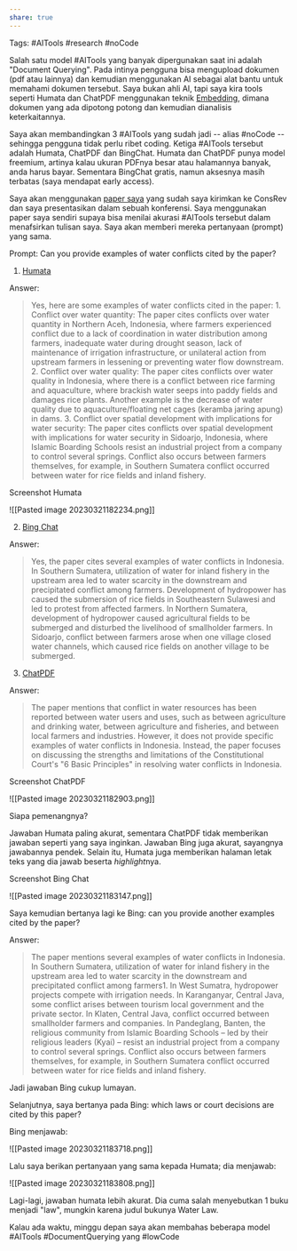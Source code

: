 ```yaml
---
share: true
---
```



Tags: #AITools #research #noCode 


Salah satu model #AITools yang banyak dipergunakan saat ini adalah "Document Querying". Pada intinya pengguna bisa mengupload dokumen (pdf atau lainnya) dan kemudian menggunakan AI sebagai alat bantu untuk memahami dokumen tersebut. Saya bukan ahli AI, tapi saya kira tools seperti Humata dan ChatPDF menggunakan teknik [Embedding](https://platform.openai.com/docs/guides/embeddings/what-are-embeddings), dimana dokumen yang ada dipotong potong dan kemudian dianalisis keterkaitannya. 

Saya akan membandingkan 3 #AITools yang sudah jadi -- alias #noCode --sehingga pengguna tidak perlu ribet coding. Ketiga #AITools tersebut adalah Humata, ChatPDF dan BingChat. Humata dan ChatPDF punya model freemium, artinya kalau ukuran PDFnya besar atau halamannya banyak, anda harus bayar. Sementara BingChat gratis, namun aksesnya masih terbatas (saya mendapat early access). 

Saya akan menggunakan [paper saya](https://deliverypdf.ssrn.com/delivery.php?ID=179007082000074113066122081099003011008035001029052027018027027126006116098066097070031119115055051016105083113123097124088068044036091040041106075009119113028025067007073125123095002067073025006070084117082100015091001087086081011125004122027027017&EXT=pdf&INDEX=TRUE) yang sudah saya kirimkan ke ConsRev dan saya presentasikan dalam sebuah konferensi. Saya menggunakan paper saya sendiri supaya  bisa menilai akurasi #AITools tersebut dalam menafsirkan tulisan saya. Saya akan memberi mereka pertanyaan (prompt) yang sama. 

Prompt: Can you provide examples of water conflicts cited by the paper?


1. [Humata](https://app.humata.ai/)


Answer: 
>Yes, here are some examples of water conflicts cited in the paper: 1. Conflict over water quantity: The paper cites conflicts over water quantity in Northern Aceh, Indonesia, where farmers experienced conflict due to a lack of coordination in water distribution among farmers, inadequate water during drought season, lack of maintenance of irrigation infrastructure, or unilateral action from upstream farmers in lessening or preventing water flow downstream. 2. Conflict over water quality: The paper cites conflicts over water quality in Indonesia, where there is a conflict between rice farming and aquaculture, where brackish water seeps into paddy fields and damages rice plants. Another example is the decrease of water quality due to aquaculture/floating net cages (keramba jaring apung) in dams. 3. Conflict over spatial development with implications for water security: The paper cites conflicts over spatial development with implications for water security in Sidoarjo, Indonesia, where Islamic Boarding Schools resist an industrial project from a company to control several springs. Conflict also occurs between farmers themselves, for example, in Southern Sumatera conflict occurred between water for rice fields and inland fishery.


Screenshot Humata

![[Pasted image 20230321182234.png]]

2. [Bing Chat](https://www.bing.com/new)

Answer:

> Yes, the paper cites several examples of water conflicts in Indonesia. In Southern Sumatera, utilization of water for inland fishery in the upstream area led to water scarcity in the downstream and precipitated conflict among farmers. Development of hydropower has caused the submersion of rice fields in Southeastern Sulawesi and led to protest from affected farmers. In Northern Sumatera, development of hydropower caused agricultural fields to be submerged and disturbed the livelihood of smallholder farmers. In Sidoarjo, conflict between farmers arose when one village closed water channels, which caused rice fields on another village to be submerged.

3. [ChatPDF](https://www.chatpdf.com/)

Answer:

> The paper mentions that conflict in water resources has been reported between water users and uses, such as between agriculture and drinking water, between agriculture and fisheries, and between local farmers and industries. However, it does not provide specific examples of water conflicts in Indonesia. Instead, the paper focuses on discussing the strengths and limitations of the Constitutional Court's "6 Basic Principles" in resolving water conflicts in Indonesia.

Screenshot ChatPDF

![[Pasted image 20230321182903.png]]

Siapa pemenangnya?

Jawaban Humata paling akurat, sementara ChatPDF tidak memberikan jawaban seperti yang saya inginkan. Jawaban Bing juga akurat, sayangnya jawabannya pendek. Selain itu, Humata juga memberikan halaman letak teks yang dia jawab beserta *highlight*nya. 

Screenshot Bing Chat

![[Pasted image 20230321183147.png]]

Saya kemudian bertanya lagi ke Bing: can you provide another examples cited by the paper?

Answer:

> The paper mentions several examples of water conflicts in Indonesia. In Southern Sumatera, utilization of water for inland fishery in the upstream area led to water scarcity in the downstream and precipitated conflict among farmers1. In West Sumatra, hydropower projects compete with irrigation needs. In Karanganyar, Central Java, some conflict arises between tourism local government and the private sector. In Klaten, Central Java, conflict occurred between smallholder farmers and companies. In Pandeglang, Banten, the religious community from Islamic Boarding Schools – led by their religious leaders (Kyai) – resist an industrial project from a company to control several springs. Conflict also occurs between farmers themselves, for example, in Southern Sumatera conflict occurred between water for rice fields and inland fishery.

Jadi jawaban Bing cukup lumayan.

Selanjutnya, saya bertanya pada Bing: 
which laws or court decisions are cited by this paper?

Bing menjawab:

![[Pasted image 20230321183718.png]]

Lalu saya berikan pertanyaan yang sama kepada Humata; dia menjawab:

![[Pasted image 20230321183808.png]]

Lagi-lagi, jawaban humata lebih akurat. Dia cuma salah menyebutkan 1 buku menjadi "law", mungkin karena judul bukunya Water Law.

Kalau ada waktu, minggu depan saya akan membahas beberapa model #AITools #DocumentQuerying yang #lowCode

